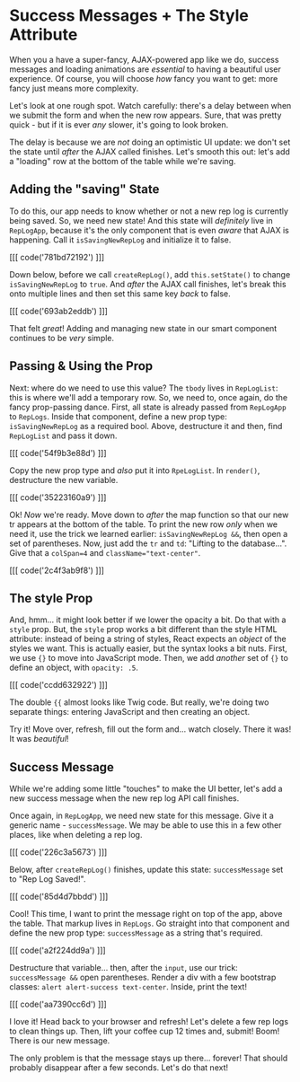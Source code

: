 # Success Messages + The Style Attribute

When you a have a super-fancy, AJAX-powered app like we do, success messages and
loading animations are *essential* to having a beautiful user experience. Of course,
you will choose *how* fancy you want to get: more fancy just means more complexity.

Let's look at one rough spot. Watch carefully: there's a delay between when we submit
the form and when the new row appears. Sure, that was pretty quick - but if it
is ever *any* slower, it's going to look broken.

The delay is because we are *not* doing an optimistic UI update: we don't set the
state until *after* the AJAX called finishes. Let's smooth this out: let's add
a "loading" row at the bottom of the table while we're saving.

## Adding the "saving" State

To do this, our app needs to know whether or not a new rep log is currently being
saved. So, we need new state! And this state will *definitely* live in `RepLogApp`,
because it's the only component that is even *aware* that AJAX is happening. Call
it `isSavingNewRepLog` and initialize it to false.

[[[ code('781bd72192') ]]]

Down below, before we call `createRepLog()`, add `this.setState()` to change
`isSavingNewRepLog` to `true`. And *after* the AJAX call finishes, let's break
this onto multiple lines and then set this same key *back* to false.

[[[ code('693ab2eddb') ]]]

That felt *great*! Adding and managing new state in our smart component continues
to be *very* simple.

## Passing & Using the Prop

Next: where do we need to use this value? The `tbody` lives in `RepLogList`: this
is where we'll add a temporary row. So, we need to, once again, do the fancy prop-passing
dance. First, all state is already passed from `RepLogApp` to `RepLogs`. Inside
that component, define a new prop type: `isSavingNewRepLog` as a required bool.
Above, destructure it and then, find `RepLogList` and pass it down.

[[[ code('54f9b3e88d') ]]]

Copy the new prop type and *also* put it into `RpeLogList`. In `render()`, destructure
the new variable.

[[[ code('35223160a9') ]]]

Ok! *Now* we're ready. Move down to *after* the map function so that our new tr
appears at the bottom of the table. To print the new row *only* when we need it,
use the trick we learned earlier: `isSavingNewRepLog &&`, then open a set of
parentheses. Now, just add the `tr` and `td`: "Lifting to the database...". Give
that a `colSpan=4` and `className="text-center"`.

[[[ code('2c4f3ab9f8') ]]]

## The style Prop

And, hmm... it might look better if we lower the opacity a bit. Do that with a
`style` prop. But, the `style` prop works a bit different than the style HTML
attribute: instead of being a string of styles, React expects an *object* of
the styles we want. This is actually easier, but the syntax looks a bit nuts. First,
we use `{}` to move into JavaScript mode. Then, we add *another* set of `{}` to define
an object, with `opacity: .5`.

[[[ code('ccdd632922') ]]]

The double `{{` almost looks like Twig code. But really, we're doing two separate
things: entering JavaScript and then creating an object.

Try it! Move over, refresh, fill out the form and... watch closely. There it
was! It was *beautiful*!

## Success Message

While we're adding some little "touches" to make the UI better, let's add a new
success message when the new rep log API call finishes.

Once again, in `RepLogApp`, we need new state for this message. Give it a generic
name - `successMessage`. We may be able to use this in a few other places, like
when deleting a rep log.

[[[ code('226c3a5673') ]]]

Below, after `createRepLog()` finishes, update this state: `successMessage` set
to "Rep Log Saved!".

[[[ code('85d4d7bbdd') ]]]

Cool! This time, I want to print the message right on top of the app, above the
table. That markup lives in `RepLogs`. Go straight into that component and define
the new prop type: `successMessage` as a string that's required.

[[[ code('a2f224dd9a') ]]]

Destructure that variable... then, after the `input`, use our trick:
`successMessage &&` open parentheses. Render a div with a few bootstrap
classes: `alert alert-success text-center`. Inside, print the text!

[[[ code('aa7390cc6d') ]]]

I love it! Head back to your browser and refresh! Let's delete a few rep logs to
clean things up. Then, lift your coffee cup 12 times and, submit! Boom! There is
our new message.

The only problem is that the message stays up there... forever! That should
probably disappear after a few seconds. Let's do that next!

